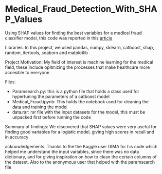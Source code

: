 # Medical_Fraud_Detection_With_SHAP_Values
Using SHAP values for finding the best variables for a medical fraud classifier model, this code was reported in this [article](https://medium.com/@dan7cor/medical-fraud-detection-using-shap-values-in-feature-selection-4f98746da7a3)

Libraries: 
In this project, we used pandas, numpy, sklearn, catboost, shap, random, itertools, seaborn and matplotlib

Project Motivation: 
My field of interest is machine learning for the medical field, these include opitmizing the processes that make healthcare more accesible to everyone.

Files: 
- Paramsearch.py: this is a python file that holds a class used for hypertuning the parameters of a catboost model
- Medical_Fraud.ipynb: This holds the notebook used for cleaning the data and training the model
- data.rar: rar file with the input datasets for the model, this must be unpacked first before running the code

Summary of findings: 
We discovered that SHAP values were very useful for finding good variables for a logistic model, giving high scores in recall and in accuracy

acknowledgements: 
Thanks to the the Kaggle user DIMA for his code which helped me understand the input variables, since there was no data dictionary, and for giving inspiration on how to clean the certain columns of the dataset.
Also to the anonymous user that helped with the paramsearch file
